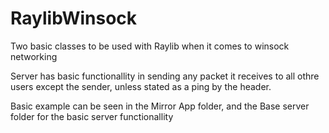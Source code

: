 # RaylibWinsock
Two basic classes to be used with Raylib when it comes to winsock networking

Server has basic functionallity in sending any packet it receives to all othre users except the sender, unless stated as a ping by the header.

Basic example can be seen in the Mirror App folder, and the Base server folder for the basic server functionallity


